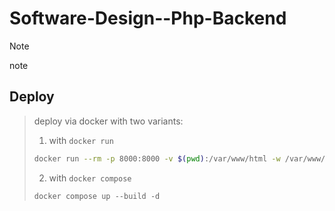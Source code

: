 # Software-Design--Php-Backend

> [!NOTE]
> note

## Deploy

> deploy via docker with two variants:
> 1. with `docker run`
>``` bash
> docker run --rm -p 8000:8000 -v $(pwd):/var/www/html -w /var/www/html php:latest php -S 0.0.0.> 0:9000
> ```
> 2. with `docker compose`
> ```
> docker compose up --build -d
> ```